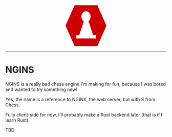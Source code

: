 <center style="text-align: center; width: 100%"><img src="assets/logo.svg" height="128" width="128"></center>
<hr>

# NGINS
NGINS is a really bad chess engine I'm making for fun, because I was bored and
wanted to try something new!

Yes, the name is a reference to NGINX, the web server, but with S from Chess.

Fully client-side for now, I'll probably make a Rust backend later (that is
if I learn Rust).

TBD